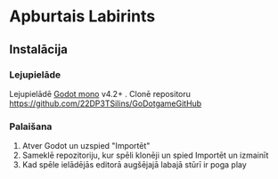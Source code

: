 # Apburtais Labirints

## Instalācija

### Lejupielāde
Lejupielādē [Godot mono](https://godotengine.org/download/archive/4.2-stable/) v4.2+ .
Clonē repositoru https://github.com/22DP3TSilins/GoDotgameGitHub

### Palaišana
1.  Atver Godot un uzspied "Importēt"
2.  Sameklē repozitoriju, kur spēli klonēji un spied Importēt un izmainīt
3.  Kad spēle ielādējās editorā augšējajā labajā stūrī ir poga play
